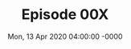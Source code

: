 ---
title: "Episode 00X"
date: Mon, 13 Apr 2020 04:00:00 -0000
eptype: full
episode_number: 2

# provide these
alm_description: 

# find these
show_source: "ex Ezra Klein Show"
original_title: "as appears in the source feed"
original_subtitle: "as appears in the source feed"
original_description: "as appears in the source feed.  Escape quotes"
podcast_url: "some url"
audio_type: "audio/mpeg for mp3"
duration: "format as 3600 or 14:45"
---